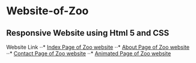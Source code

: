 # Website-of-Zoo
## Responsive Website using Html 5 and CSS

Website Link 
⋅⋅* [Index Page of Zoo website](https://uzair540.github.io/Website-of-Zoo/zoo/index.html#)
⋅⋅* [About Page of Zoo website](https://uzair540.github.io/Website-of-Zoo/zoo1/about.html#)
⋅⋅* [Contact Page of Zoo website](https://uzair540.github.io/Website-of-Zoo/zoo2/contact.html#)
⋅⋅* [Animated Page of Zoo website](https://uzair540.github.io/Website-of-Zoo/zoo3/animation.html#)
